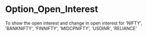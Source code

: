 # Option_Open_Interest
To show the open interest and change in open interest for 'NIFTY', 'BANKNIFTY', 'FINNIFTY', 'MIDCPNIFTY', 'USDINR', 'RELIANCE'

